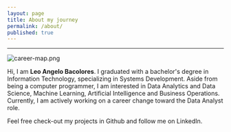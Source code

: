 ```yaml
---
layout: page
title: About my journey
permalink: /about/
published: true
---
```

***
![career-map.png]({{site.baseurl}}/images/career-map.png)


Hi, I am **Leo Angelo Bacolores**. I graduated with a bachelor's degree in Information Technology, specializing in Systems Development. Aside from being a computer programmer, I am interested in Data Analytics and Data Science, Machine Learning, Artificial Intelligence and Business Operations. Currently, I am actively working on a career change toward the Data Analyst role.

Feel free check-out my projects in Github and follow me on LinkedIn.